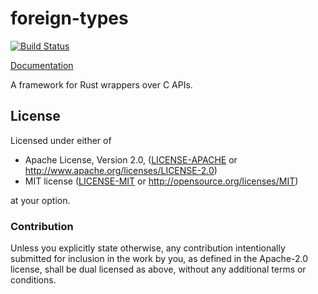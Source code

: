 # foreign-types

[![Build Status](https://travis-ci.org/sfackler/foreign-types.svg?branch=master)](https://travis-ci.org/sfackler/foreign-types)

[Documentation](https://docs.rs/foreign-types)

A framework for Rust wrappers over C APIs.

## License

Licensed under either of

 * Apache License, Version 2.0, ([LICENSE-APACHE](LICENSE-APACHE) or http://www.apache.org/licenses/LICENSE-2.0)
 * MIT license ([LICENSE-MIT](LICENSE-MIT) or http://opensource.org/licenses/MIT)

at your option.

### Contribution

Unless you explicitly state otherwise, any contribution intentionally
submitted for inclusion in the work by you, as defined in the Apache-2.0
license, shall be dual licensed as above, without any additional terms or
conditions.
